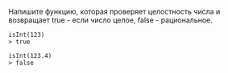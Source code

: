 Напишите функцию, которая проверяет целостность числа и возвращает true - если число целое, false - рациональное.

```
isInt(123)
> true
```

```
isInt(123.4)
> false
```